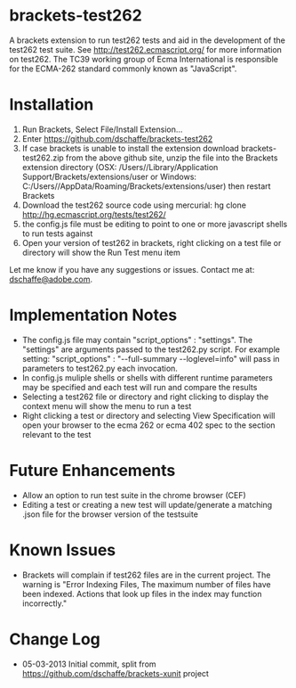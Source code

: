 brackets-test262
===========

A brackets extension to run test262 tests and aid in the development of the test262 test suite.   See http://test262.ecmascript.org/ 
for more information on test262.   The TC39 working group of Ecma International is responsible for the ECMA-262 standard commonly known
as "JavaScript". 

Installation
===========

1. Run Brackets, Select File/Install Extension...
2. Enter https://github.com/dschaffe/brackets-test262
3. If case brackets is unable to install the extension download brackets-test262.zip from the above github site, unzip the file into
   the Brackets extension directory (OSX: /Users/<username>/Library/Application Support/Brackets/extensions/user or
   Windows: C:/Users/<username>/AppData/Roaming/Brackets/extensions/user) then restart Brackets
4. Download the test262 source code using mercurial: hg clone http://hg.ecmascript.org/tests/test262/
5. the config.js file must be editing to point to one or more javascript shells to run tests against 
6. Open your version of test262 in brackets, right clicking on a test file or directory will show the Run Test menu item

Let me know if you have any suggestions or issues.  Contact me at: dschaffe@adobe.com.

Implementation Notes
====================
- The config.js file may contain "script_options" : "settings".  The "settings" are arguments passed to the test262.py
script.  For example setting: "script_options" : "--full-summary --loglevel=info" will pass in parameters to test262.py
each invocation.
- In config.js muliple shells or shells with different runtime parameters may be specified and each test will run and
compare the results
- Selecting a test262 file or directory and right clicking to display the context menu will show the menu to run a test
- Right clicking a test or directory and selecting View Specification will open your browser to the ecma 262 or ecma 402
spec to the section relevant to the test 

Future Enhancements
===================
- Allow an option to run test suite in the chrome browser (CEF)
- Editing a test or creating a new test will update/generate a matching .json file for the browser version of the testsuite

Known Issues
============
- Brackets will complain if test262 files are in the current project.  The warning is "Error Indexing Files, The maximum
number of files have been indexed. Actions that look up files in the index may function incorrectly."

Change Log
=========

* 05-03-2013 Initial commit, split from https://github.com/dschaffe/brackets-xunit project
